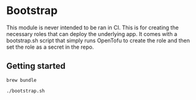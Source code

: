 # Bootstrap

This module is never intended to be ran in CI. This is for creating the necessary roles that can deploy the underlying app. It comes with a bootstrap.sh script that simply
runs OpenTofu to create the role and then set the role as a secret in the repo.

## Getting started
`brew bundle`

`./bootstrap.sh`
